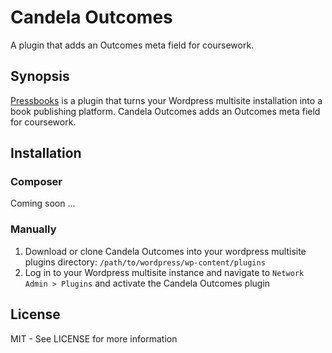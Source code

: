 # Candela Outcomes

A plugin that adds an Outcomes meta field for coursework.

## Synopsis

[Pressbooks](https://github.com/pressbooks/pressbooks) is a plugin that turns
your Wordpress multisite installation into a book publishing platform. Candela
Outcomes adds an Outcomes meta field for coursework.

## Installation

### Composer

Coming soon ...

### Manually

1. Download or clone Candela Outcomes into your wordpress multisite plugins directory: `/path/to/wordpress/wp-content/plugins`
1. Log in to your Wordpress multisite instance and navigate to `Network Admin > Plugins` and activate the Candela Outcomes plugin

## License

MIT - See LICENSE for more information
